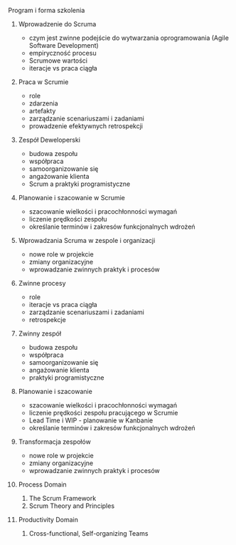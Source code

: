 Program i forma szkolenia
1.  Wprowadzenie do Scruma
    *   czym jest zwinne podejście do wytwarzania oprogramowania (Agile Software Development)
    *   empiryczność procesu
    *   Scrumowe wartości
    *   iteracje vs praca ciągła
2.  Praca w Scrumie
    *   role
    *   zdarzenia
    *   artefakty
    *   zarządzanie scenariuszami i zadaniami
    *   prowadzenie efektywnych retrospekcji
3.  Zespół Deweloperski
    *   budowa zespołu
    *   współpraca
    *   samoorganizowanie się
    *   angażowanie klienta
    *   Scrum a praktyki programistyczne
4.  Planowanie i szacowanie w Scrumie
    *   szacowanie wielkości i pracochłonności wymagań
    *   liczenie prędkości zespołu
    *   określanie terminów i zakresów funkcjonalnych wdrożeń
5.  Wprowadzania Scruma w zespole i organizacji
    *   nowe role w projekcie
    *   zmiany organizacyjne
    *   wprowadzanie zwinnych praktyk i procesów
1.  Zwinne procesy
    *   role
    *   iteracje vs praca ciągła
    *   zarządzanie scenariuszami i zadaniami
    *   retrospekcje
2.  Zwinny zespół
    *   budowa zespołu
    *   współpraca
    *   samoorganizowanie się
    *   angażowanie klienta
    *   praktyki programistyczne
3.  Planowanie i szacowanie
    *   szacowanie wielkości i pracochłonności wymagań
    *   liczenie prędkości zespołu pracującego w Scrumie
    *   Lead Time i WIP - planowanie w Kanbanie
    *   określanie terminów i zakresów funkcjonalnych wdrożeń
4.  Transformacja zespołów
    *   nowe role w projekcie
    *   zmiany organizacyjne
    *   wprowadzanie zwinnych praktyk i procesów


1. Process Domain
    1. The Scrum Framework
    2. Scrum Theory and Principles
2. Productivity Domain
    1. Cross-functional, Self-organizing Teams
